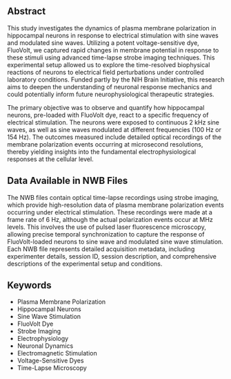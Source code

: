 ## Abstract

This study investigates the dynamics of plasma membrane polarization in hippocampal neurons in response to electrical stimulation with sine waves and modulated sine waves. Utilizing a potent voltage-sensitive dye, FluoVolt, we captured rapid changes in membrane potential in response to these stimuli using advanced time-lapse strobe imaging techniques. This experimental setup allowed us to explore the time-resolved biophysical reactions of neurons to electrical field perturbations under controlled laboratory conditions. Funded partly by the NIH Brain Initiative, this research aims to deepen the understanding of neuronal response mechanics and could potentially inform future neurophysiological therapeutic strategies.

The primary objective was to observe and quantify how hippocampal neurons, pre-loaded with FluoVolt dye, react to a specific frequency of electrical stimulation. The neurons were exposed to continuous 2 kHz sine waves, as well as sine waves modulated at different frequencies (100 Hz or 154 Hz). The outcomes measured include detailed optical recordings of the membrane polarization events occurring at microsecond resolutions, thereby yielding insights into the fundamental electrophysiological responses at the cellular level.

## Data Available in NWB Files

The NWB files contain optical time-lapse recordings using strobe imaging, which provide high-resolution data of plasma membrane polarization events occurring under electrical stimulation. These recordings were made at a frame rate of 6 Hz, although the actual polarization events occur at MHz levels. This involves the use of pulsed laser fluorescence microscopy, allowing precise temporal synchronization to capture the response of FluoVolt-loaded neurons to sine wave and modulated sine wave stimulation. Each NWB file represents detailed acquisition metadata, including experimenter details, session ID, session description, and comprehensive descriptions of the experimental setup and conditions.

## Keywords

- Plasma Membrane Polarization
- Hippocampal Neurons
- Sine Wave Stimulation
- FluoVolt Dye
- Strobe Imaging
- Electrophysiology
- Neuronal Dynamics
- Electromagnetic Stimulation
- Voltage-Sensitive Dyes
- Time-Lapse Microscopy